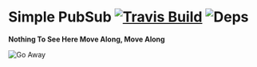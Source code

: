 # Simple PubSub [![Travis Build](https://travis-ci.org/Jerczu/simplepubsub.svg?branch=master)](https://travis-ci.org/Jerczu/simplepubsub) ![Deps](https://david-dm.org/Jerczu/simplepubsub.svg)    
  
**Nothing To See Here Move Along, Move Along**  
  
![Go Away](https://i.imgur.com/HFBWCbU.gif)

